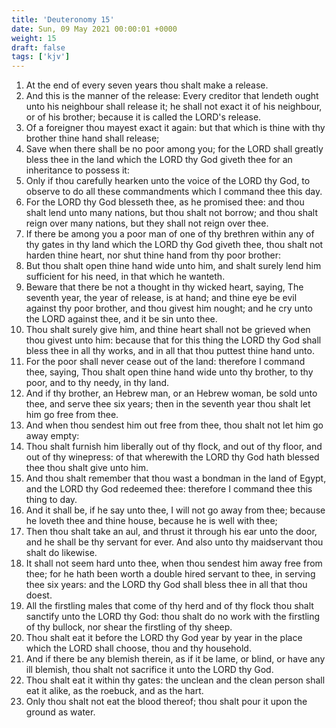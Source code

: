 ```yaml
---
title: 'Deuteronomy 15'
date: Sun, 09 May 2021 00:00:01 +0000
weight: 15
draft: false
tags: ['kjv'] 
---
```


1. At the end of every seven years thou shalt make a release.
2. And this is the manner of the release: Every creditor that lendeth ought unto his neighbour shall release it; he shall not exact it of his neighbour, or of his brother; because it is called the LORD's release.
3. Of a foreigner thou mayest exact it again: but that which is thine with thy brother thine hand shall release;
4. Save when there shall be no poor among you; for the LORD shall greatly bless thee in the land which the LORD thy God giveth thee for an inheritance to possess it:
5. Only if thou carefully hearken unto the voice of the LORD thy God, to observe to do all these commandments which I command thee this day.
6. For the LORD thy God blesseth thee, as he promised thee: and thou shalt lend unto many nations, but thou shalt not borrow; and thou shalt reign over many nations, but they shall not reign over thee.
7. If there be among you a poor man of one of thy brethren within any of thy gates in thy land which the LORD thy God giveth thee, thou shalt not harden thine heart, nor shut thine hand from thy poor brother:
8. But thou shalt open thine hand wide unto him, and shalt surely lend him sufficient for his need, in that which he wanteth.
9. Beware that there be not a thought in thy wicked heart, saying, The seventh year, the year of release, is at hand; and thine eye be evil against thy poor brother, and thou givest him nought; and he cry unto the LORD against thee, and it be sin unto thee.
10. Thou shalt surely give him, and thine heart shall not be grieved when thou givest unto him: because that for this thing the LORD thy God shall bless thee in all thy works, and in all that thou puttest thine hand unto.
11. For the poor shall never cease out of the land: therefore I command thee, saying, Thou shalt open thine hand wide unto thy brother, to thy poor, and to thy needy, in thy land.
12. And if thy brother, an Hebrew man, or an Hebrew woman, be sold unto thee, and serve thee six years; then in the seventh year thou shalt let him go free from thee.
13. And when thou sendest him out free from thee, thou shalt not let him go away empty:
14. Thou shalt furnish him liberally out of thy flock, and out of thy floor, and out of thy winepress: of that wherewith the LORD thy God hath blessed thee thou shalt give unto him.
15. And thou shalt remember that thou wast a bondman in the land of Egypt, and the LORD thy God redeemed thee: therefore I command thee this thing to day.
16. And it shall be, if he say unto thee, I will not go away from thee; because he loveth thee and thine house, because he is well with thee;
17. Then thou shalt take an aul, and thrust it through his ear unto the door, and he shall be thy servant for ever. And also unto thy maidservant thou shalt do likewise.
18. It shall not seem hard unto thee, when thou sendest him away free from thee; for he hath been worth a double hired servant to thee, in serving thee six years: and the LORD thy God shall bless thee in all that thou doest.
19. All the firstling males that come of thy herd and of thy flock thou shalt sanctify unto the LORD thy God: thou shalt do no work with the firstling of thy bullock, nor shear the firstling of thy sheep.
20. Thou shalt eat it before the LORD thy God year by year in the place which the LORD shall choose, thou and thy household.
21. And if there be any blemish therein, as if it be lame, or blind, or have any ill blemish, thou shalt not sacrifice it unto the LORD thy God.
22. Thou shalt eat it within thy gates: the unclean and the clean person shall eat it alike, as the roebuck, and as the hart.
23. Only thou shalt not eat the blood thereof; thou shalt pour it upon the ground as water.
